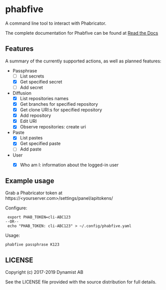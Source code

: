 # phabfive

A command line tool to interact with Phabricator.

The complete documentation for Phabfive can be found at [Read the Docs](https://phabfive.readthedocs.io/en/latest/)


## Features

A summary of the currently supported actions, as well as planned features:

- Passphrase
  - [ ] List secrets
  - [X] Get specified secret
  - [ ] Add secret
- Diffusion
  - [X] List repositories names
  - [X] Get branches for specified repository
  - [X] Get clone URI:s for specified repository
  - [X] Add repository
  - [X] Edit URI
  - [X] Observe repositories: create uri
- Paste
  - [X] List pastes
  - [X] Get specified paste
  - [ ] Add paste
- User
  - [X] Who am I: information about the logged-in user


## Example usage

Grab a Phabricator token at https://<yourserver.com>/settings/panel/apitokens/

Configure:

     export PHAB_TOKEN=cli-ABC123
    --OR--
     echo "PHAB_TOKEN: cli-ABC123" > ~/.config/phabfive.yaml

Usage:

    phabfive passphrase K123


## LICENSE

Copyright (c) 2017-2019 Dynamist AB

See the LICENSE file provided with the source distribution for full details.
